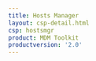 ```yaml
---
title: Hosts Manager
layout: csp-detail.html
csp: hostsmgr
product: MDM Toolkit
productversion: '2.0'
---
```




